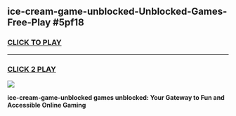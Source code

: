 
## ice-cream-game-unblocked-Unblocked-Games-Free-Play #5pf18
<h3>
<a href="https://us.freeplayer.one?title=ice-cream-game-unblocked&ref=9M">CLICK TO PLAY</a></h3>
<hr>

<h3>
<a href="https://us.freeplayer.one?title=ice-cream-game-unblocked&ref=9M">CLICK 2 PLAY</a>
  
</h3>

<a href="https://us.freeplayer.one?title=ice-cream-game-unblocked&ref=9M"><img src="https://clearcache.store/games.png"></a>


**ice-cream-game-unblocked games unblocked: Your Gateway to Fun and Accessible Online Gaming**
